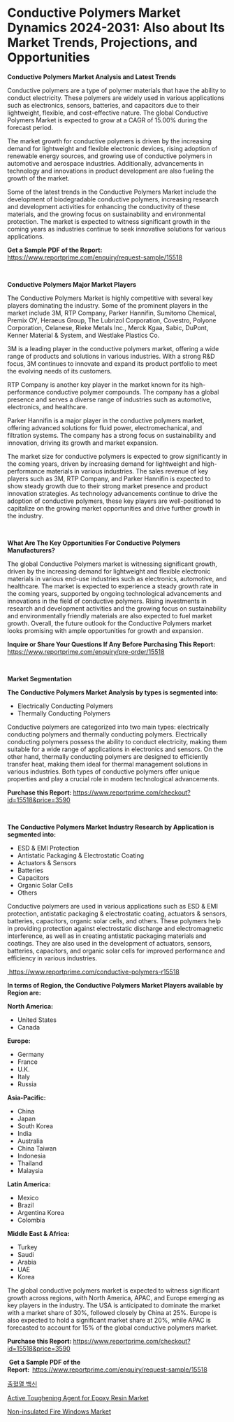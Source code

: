 <p><h1>Conductive Polymers Market Dynamics 2024-2031: Also about Its Market Trends, Projections, and Opportunities</h1></p><p><strong>Conductive Polymers Market Analysis and Latest Trends</strong></p>
<p><p>Conductive polymers are a type of polymer materials that have the ability to conduct electricity. These polymers are widely used in various applications such as electronics, sensors, batteries, and capacitors due to their lightweight, flexible, and cost-effective nature. The global Conductive Polymers Market is expected to grow at a CAGR of 15.00% during the forecast period. </p><p>The market growth for conductive polymers is driven by the increasing demand for lightweight and flexible electronic devices, rising adoption of renewable energy sources, and growing use of conductive polymers in automotive and aerospace industries. Additionally, advancements in technology and innovations in product development are also fueling the growth of the market.</p><p>Some of the latest trends in the Conductive Polymers Market include the development of biodegradable conductive polymers, increasing research and development activities for enhancing the conductivity of these materials, and the growing focus on sustainability and environmental protection. The market is expected to witness significant growth in the coming years as industries continue to seek innovative solutions for various applications.</p></p>
<p><strong>Get a Sample PDF of the Report:&nbsp;</strong> <a href="https://www.reportprime.com/enquiry/request-sample/15518">https://www.reportprime.com/enquiry/request-sample/15518</a></p>
<p>&nbsp;</p>
<p><strong>Conductive Polymers Major Market Players</strong></p>
<p><p>The Conductive Polymers Market is highly competitive with several key players dominating the industry. Some of the prominent players in the market include 3M, RTP Company, Parker Hannifin, Sumitomo Chemical, Premix OY, Heraeus Group, The Lubrizol Corporation, Covestro, Polyone Corporation, Celanese, Rieke Metals Inc., Merck Kgaa, Sabic, DuPont, Kenner Material & System, and Westlake Plastics Co.</p><p>3M is a leading player in the conductive polymers market, offering a wide range of products and solutions in various industries. With a strong R&D focus, 3M continues to innovate and expand its product portfolio to meet the evolving needs of its customers.</p><p>RTP Company is another key player in the market known for its high-performance conductive polymer compounds. The company has a global presence and serves a diverse range of industries such as automotive, electronics, and healthcare.</p><p>Parker Hannifin is a major player in the conductive polymers market, offering advanced solutions for fluid power, electromechanical, and filtration systems. The company has a strong focus on sustainability and innovation, driving its growth and market expansion.</p><p>The market size for conductive polymers is expected to grow significantly in the coming years, driven by increasing demand for lightweight and high-performance materials in various industries. The sales revenue of key players such as 3M, RTP Company, and Parker Hannifin is expected to show steady growth due to their strong market presence and product innovation strategies. As technology advancements continue to drive the adoption of conductive polymers, these key players are well-positioned to capitalize on the growing market opportunities and drive further growth in the industry.</p></p>
<p>&nbsp;</p>
<p><strong>What Are The Key Opportunities For Conductive Polymers Manufacturers?</strong></p>
<p><p>The global Conductive Polymers market is witnessing significant growth, driven by the increasing demand for lightweight and flexible electronic materials in various end-use industries such as electronics, automotive, and healthcare. The market is expected to experience a steady growth rate in the coming years, supported by ongoing technological advancements and innovations in the field of conductive polymers. Rising investments in research and development activities and the growing focus on sustainability and environmentally friendly materials are also expected to fuel market growth. Overall, the future outlook for the Conductive Polymers market looks promising with ample opportunities for growth and expansion.</p></p>
<p><strong>Inquire or Share Your Questions If Any Before Purchasing This Report:</strong> <a href="https://www.reportprime.com/enquiry/pre-order/15518">https://www.reportprime.com/enquiry/pre-order/15518</a></p>
<p>&nbsp;</p>
<p><strong>Market Segmentation</strong></p>
<p><strong>The Conductive Polymers Market Analysis by types is segmented into:</strong></p>
<p><ul><li>Electrically Conducting Polymers</li><li>Thermally Conducting Polymers</li></ul></p>
<p><p>Conductive polymers are categorized into two main types: electrically conducting polymers and thermally conducting polymers. Electrically conducting polymers possess the ability to conduct electricity, making them suitable for a wide range of applications in electronics and sensors. On the other hand, thermally conducting polymers are designed to efficiently transfer heat, making them ideal for thermal management solutions in various industries. Both types of conductive polymers offer unique properties and play a crucial role in modern technological advancements.</p></p>
<p><strong>Purchase this Report:&nbsp;</strong><a href="https://www.reportprime.com/checkout?id=15518&price=3590">https://www.reportprime.com/checkout?id=15518&price=3590</a></p>
<p>&nbsp;</p>
<p><strong>The Conductive Polymers Market Industry Research by Application is segmented into:</strong></p>
<p><ul><li>ESD & EMI Protection</li><li>Antistatic Packaging & Electrostatic Coating</li><li>Actuators & Sensors</li><li>Batteries</li><li>Capacitors</li><li>Organic Solar Cells</li><li>Others</li></ul></p>
<p><p>Conductive polymers are used in various applications such as ESD & EMI protection, antistatic packaging & electrostatic coating, actuators & sensors, batteries, capacitors, organic solar cells, and others. These polymers help in providing protection against electrostatic discharge and electromagnetic interference, as well as in creating antistatic packaging materials and coatings. They are also used in the development of actuators, sensors, batteries, capacitors, and organic solar cells for improved performance and efficiency in various industries.</p></p>
<p><a href="https://www.reportprime.com/conductive-polymers-r15518">&nbsp;https://www.reportprime.com/conductive-polymers-r15518</a></p>
<p><strong>In terms of Region, the Conductive Polymers Market Players available by Region are:</strong></p>
<p>
    <p> <strong> North America: </strong>
        <ul>
            <li>United States</li>
            <li>Canada</li>
        </ul>
        </p> 
    <p> <strong> Europe: </strong>
        <ul>
            <li>Germany</li>
            <li>France</li>
            <li>U.K.</li>
            <li>Italy</li>
            <li>Russia</li>
        </ul>
        </p> 
    <p> <strong> Asia-Pacific: </strong>
        <ul>
            <li>China</li>
            <li>Japan</li>
            <li>South Korea</li>
            <li>India</li>
            <li>Australia</li>
            <li>China Taiwan</li>
            <li>Indonesia</li>
            <li>Thailand</li>
            <li>Malaysia</li>
        </ul>
        </p> 
    <p> <strong> Latin America: </strong>
        <ul>
            <li>Mexico</li>
            <li>Brazil</li>
            <li>Argentina Korea</li>
            <li>Colombia</li>
        </ul>
        </p> 
    <p> <strong> Middle East & Africa: </strong>
        <ul>
            <li>Turkey</li>
            <li>Saudi</li>
            <li>Arabia</li>
            <li>UAE</li>
            <li>Korea</li>
        </ul>
    </p>
    </p>
<p><p>The global conductive polymers market is expected to witness significant growth across regions, with North America, APAC, and Europe emerging as key players in the industry. The USA is anticipated to dominate the market with a market share of 30%, followed closely by China at 25%. Europe is also expected to hold a significant market share at 20%, while APAC is forecasted to account for 15% of the global conductive polymers market.</p></p>
<p><strong>Purchase this Report: </strong><a href="https://www.reportprime.com/checkout?id=15518&price=3590">https://www.reportprime.com/checkout?id=15518&price=3590</a></p>
<p>&nbsp;<strong>Get a Sample PDF of the Report:&nbsp;&nbsp;</strong><a href="https://www.reportprime.com/enquiry/request-sample/15518">https://www.reportprime.com/enquiry/request-sample/15518</a></p>
<p><strong></strong></p>
<p><p><a href="https://github.com/sougarounis/Market-Research-Report-List-3/blob/main/856440923562.md">출혈열 백신</a></p><p><a href="https://www.linkedin.com/pulse/active-toughening-agent-epoxy-resin-market-trends-analysis-eml1e?trackingId=ToW2ubx2lbhpB1AbrdHYMg%3D%3D">Active Toughening Agent for Epoxy Resin Market</a></p><p><a href="https://www.linkedin.com/pulse/non-insulated-fire-windows-market-trends-analysis-forecasted-pfxde?trackingId=vI2bjOcIASEt8OKMrIMIJQ%3D%3D">Non-insulated Fire Windows Market</a></p></p>